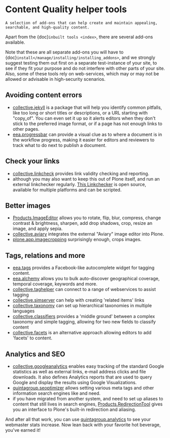# Content Quality helper tools

```{admonition} Description
A selection of add-ons that can help create and maintain appealing, searchable, and high-quality content.
```

Apart from the {doc}`inbuilt tools <index>`, there are several add-ons available.

Note that these are all separate add-ons you will have to {doc}`install</manage/installing/installing_addons>`, and we strongly suggest testing them out first on a separate test-instance of your site, to see if they fit your purpose and do not interfere with other parts of your site.
Also, some of these tools rely on web-services, which may or may not be allowed or advisable in high-security scenarios.

## Avoiding content errors

- [collective.jekyll](https://pypi.python.org/pypi/collective.jekyll) is a package that will help you identify common pitfalls, like too long or short titles or descriptions, or a URL starting with "copy_of". You can even set it up so it alerts editors when they don't stick to the preferred image format, or if a page has not enough links to other pages.
- [eea.progressbar](https://pypi.python.org/pypi/eea.progressbar) can provide a visual clue as to where a document is in the workflow progress, making it easier for editors and reviewers to track what to do next to publish a document.

## Check your links

- [collective.linkcheck](https://pypi.python.org/pypi/collective.linkcheck) provides link validity checking and reporting.
- although you may also want to keep this out of Plone itself, and run an external linkchecker regularly. [This Linkchecker](http://wummel.github.io/linkchecker/) is open source, available for multiple platforms and can be scripted.

## Better images

- [Products.ImageEditor](https://pypi.python.org/pypi/Products.ImageEditor) allows you to rotate, flip, blur, compress, change contrast & brightness, sharpen, add drop shadows, crop, resize an image, and apply sepia.
- [collective.aviary](https://pypi.python.org/pypi/collective.aviary) integrates the external "Aviary" image editor into Plone.
- [plone.app.imagecropping](https://pypi.python.org/pypi/plone.app.imagecropping) surprisingly enough, crops images.

## Tags, relations and more

- [eea.tags](https://pypi.python.org/pypi/eea.tags) provides a Facebook-like autocomplete widget for tagging content.
- [eea.alchemy](https://pypi.python.org/pypi/eea.alchemy) allows you to bulk auto-discover geographical coverage, temporal coverage, keywords and more.
- [collective.taghelper](https://pypi.python.org/pypi/collective.taghelper) can connect to a range of webservices to assist tagging
- [collective.simserver](https://github.com/collective/collective.simserver.core) can help with creating 'related items' links
- [collective.taxonomy](https://github.com/collective/collective.taxonomy) can set up hierarchical taxonomies in multiple languages
- [collective.classifiers](https://github.com/collective/collective.classifiers) provides a 'middle ground' between a complex taxonomy and simple tagging, allowing for two new fields to classify content
- [collective.facets](https://github.com/collective/collective.facets) is an alternative approach allowing editors to add 'facets' to content.

## Analytics and SEO

- [collective.googleanalytics](https://pypi.python.org/pypi/collective.googleanalytics) enables easy tracking of the standard Google statistics as well as external links, e-mail address clicks and file downloads. It also defines Analytics reports that are used to query Google and display the results using Google Visualizations.
- [quintagroup.seoptimizer](https://pypi.python.org/pypi/quintagroup.seoptimizer/) allows setting various meta tags and other information search engines like and need.
- if you have migrated from another system, and need to set up aliases to content that still lives in search engines, [Products.RedirectionTool](https://pypi.python.org/pypi/Products.RedirectionTool) gives you an interface to Plone's built-in redirection and aliasing.

And after all that work, you can use [quintagroup.analytics](https://pypi.python.org/pypi/quintagroup.analytics) to see your webmaster stats increase. Now lean back with your favorite hot beverage, you've earned it!
